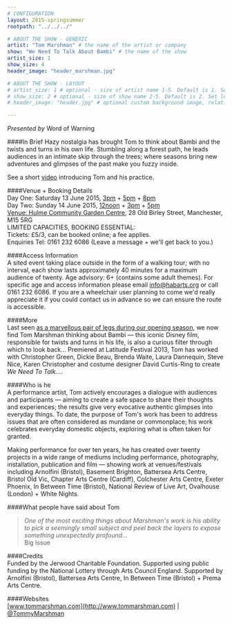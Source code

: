 ```yaml
---
# CONFIGURATION
layout: 2015-springsummer
rootpath: "../../../"

# ABOUT THE SHOW - GENERIC
artist: "Tom Marshman" # the name of the artist or company
show: "We Need To Talk About Bambi" # the name of the show
artist_size: 1
show_size: 4
header_image: "header_marshman.jpg"

# ABOUT THE SHOW - LAYOUT
# artist_size: 1 # optional - size of artist name 1-5. Default is 1. Set longer names to lower values
# show_size: 2 # optional - size of show name 2-5. Default is 2. Set longer names to lower values
# header_image: "header.jpg" # optional custom background image, relative to current page

---
```

*Presented by* Word of Warning        
        
####In Brief
Hazy nostalgia has brought Tom to think about Bambi and the twists and turns in his own life. Stumbling along a forest path, he leads audiences in an intimate skip through the trees; where seasons bring new adventures and glimpses of the past make you fuzzy inside.       
        
See a short [video](http://vimeo.com/35815281) introducing Tom and his practice.          
         
####Venue + Booking Details        
Day One: Saturday 13 June 2015, [3pm](http://www.wegottickets.com/event/315530) + [5pm](http://www.wegottickets.com/event/315532) + [8pm](http://www.wegottickets.com/event/315534)        
Day Two: Sunday 14 June 2015, [12noon](http://www.wegottickets.com/event/315536) + [3pm](http://www.wegottickets.com/event/315538) + [5pm](http://www.wegottickets.com/event/315540)        
[Venue: Hulme Community Garden Centre](http://www.hulmegardencentre.org.uk/contact), 28 Old Birley Street, Manchester, M15 5RG        
LIMITED CAPACITIES, BOOKING ESSENTIAL:        
Tickets: £5/3, can be booked online; a fee applies.        
Enquiries Tel: 0161 232 6086 (Leave a message + we'll get back to you.)          
        
####Access Information         
A sited event taking place outside in the form of a walking tour; with no interval, each show lasts approximately 40 minutes for a maximum audience of twenty. Age advisory: 6+ (contains some adult themes). For specific age and access information please email info@habarts.org or call 0161 232 6086. If you are a wheelchair user planning to come we'd really appreciate it if you could contact us in advance so we can ensure the route is accessible.     
         
####More         
Last seen [as a marvellous pair of legs during our opening season](/archive/2012-springsummer/marshman), we now find Tom Marshman thinking about Bambi — this iconic Disney film, responsible for twists and turns in his life, is also a curious filter through which to look back… Premiered at Latitude Festival 2013, Tom has worked with Christopher Green, Dickie Beau, Brenda Waite, Laura Dannequin, Steve Nice, Karen Christopher and costume designer David Curtis-Ring to create *We Need To Talk…*.        
        
####Who is he       
A performance artist, Tom actively encourages a dialogue with audiences and participants — aiming to create a 
safe space to share their thoughts and experiences; the results give very evocative authentic glimpses into everyday things. To date, the purpose of Tom's work has been to address issues that are often considered as mundane or commonplace; his work celebrates everyday domestic objects, exploring what is often taken for granted.       
         
Making performance for over ten years, he has created over twenty projects in a wide range of mediums including performance, photography, installation, publication and film — showing work at venues/festivals including Arnolfini (Bristol), Basement Brighton, Battersea Arts Centre, Bristol Old Vic, Chapter Arts Centre (Cardiff), Colchester Arts Centre, Exeter Phoenix, In Between Time (Bristol), National Review of Live Art, Ovalhouse (London) + White Nights.          
          
####What people have said about Tom         
>*One of the most exciting things about Marshman's work is his ability to pick a seemingly small subject and peel back the layers to expose something unexpectedly profound…*<br>Big Issue          
         
####Credits         
Funded by the Jerwood Charitable Foundation. Supported using public funding by the National Lottery through Arts Council England. Supported by Arnolfini (Bristol), Battersea Arts Centre, In Between Time (Bristol) + Prema Arts Centre.        
        
####Websites        
[www.tommarshman.com](http://www.tommarshman.com) | [@TommyMarshman](http://twitter.com/TommyMarshman)
